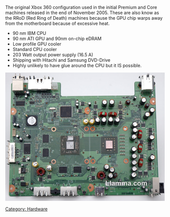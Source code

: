 The original Xbox 360 configuration used in the initial Premium and Core
machines released in the end of November 2005.
These are also know as the RRoD (Red Ring of Death) machines because the
GPU chip warps away from the motherboard because of excessive heat.

  - 90 nm IBM CPU
  - 90 nm ATI GPU and 90nm on-chip eDRAM
  - Low profile GPU cooler
  - Standard CPU cooler
  - 203 Watt output power supply (16.5 A)
  - Shipping with Hitachi and Samsung DVD-Drive
  - Highly unlikely to have glue around the CPU but it IS possible.

![Xbox 360 Xenon Motherboard](images/Xbox_360_revisions_xenon_motherboard.jpg "Xenon Revision Motherboard")

[Category: Hardware](../index.md)
